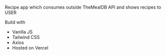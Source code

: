 Recipe app which consumes outside TheMealDB API and shows recipes to USER

Build with  
  - Vanilla JS
  - Tailwind CSS
  - Axios 
  - Hosted on Vercel
